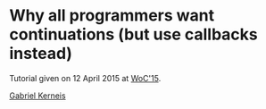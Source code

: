 # Why all programmers want continuations (but use callbacks instead)

Tutorial given on 12 April 2015 at [WoC'15](http://users-cs.au.dk/danvy/woc15/).

[Gabriel Kerneis](http://gabriel.kerneis.info)
